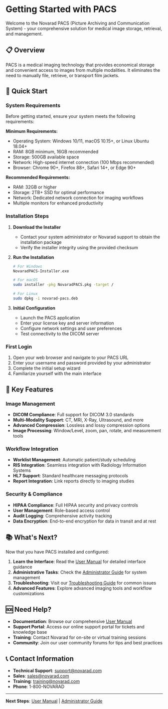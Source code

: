# Getting Started with PACS

Welcome to the Novarad PACS (Picture Archiving and Communication System) - your comprehensive solution for medical image storage, retrieval, and management.

## 📋 Overview

PACS is a medical imaging technology that provides economical storage and convenient access to images from multiple modalities. It eliminates the need to manually file, retrieve, or transport film jackets.

## 🚀 Quick Start

### System Requirements

Before getting started, ensure your system meets the following requirements:

**Minimum Requirements:**

- Operating System: Windows 10/11, macOS 10.15+, or Linux Ubuntu 18.04+
- RAM: 8GB minimum, 16GB recommended
- Storage: 500GB available space
- Network: High-speed internet connection (100 Mbps recommended)
- Browser: Chrome 90+, Firefox 88+, Safari 14+, or Edge 90+

**Recommended Requirements:**

- RAM: 32GB or higher
- Storage: 2TB+ SSD for optimal performance
- Network: Dedicated network connection for imaging workflows
- Multiple monitors for enhanced productivity

### Installation Steps

1. **Download the Installer**
   - Contact your system administrator or Novarad support to obtain the installation package
   - Verify the installer integrity using the provided checksum

2. **Run the Installation**

   ```bash
   # For Windows
   NovaradPACS-Installer.exe
   
   # For macOS
   sudo installer -pkg NovaradPACS.pkg -target /
   
   # For Linux
   sudo dpkg -i novarad-pacs.deb
   ```

3. **Initial Configuration**
   - Launch the PACS application
   - Enter your license key and server information
   - Configure network settings and user preferences
   - Test connectivity to the DICOM server

### First Login

1. Open your web browser and navigate to your PACS URL
2. Enter your username and password provided by your administrator
3. Complete the initial setup wizard
4. Familiarize yourself with the main interface

## 🏥 Key Features

### Image Management

- **DICOM Compliance**: Full support for DICOM 3.0 standards
- **Multi-Modality Support**: CT, MRI, X-Ray, Ultrasound, and more
- **Advanced Compression**: Lossless and lossy compression options
- **Image Processing**: Window/Level, zoom, pan, rotate, and measurement tools

### Workflow Integration

- **Worklist Management**: Automatic patient/study scheduling
- **RIS Integration**: Seamless integration with Radiology Information Systems
- **HL7 Support**: Standard healthcare messaging protocols
- **Report Integration**: Link reports directly to imaging studies

### Security & Compliance

- **HIPAA Compliance**: Full HIPAA security and privacy controls
- **User Management**: Role-based access control
- **Audit Logging**: Comprehensive activity tracking
- **Data Encryption**: End-to-end encryption for data in transit and at rest

## 📚 What's Next?

Now that you have PACS installed and configured:

1. **Learn the Interface**: Read the [User Manual](user-manual.md) for detailed interface guidance
2. **Administrative Tasks**: Check the [Administrator Guide](admin-guide.md) for system management
3. **Troubleshooting**: Visit our [Troubleshooting Guide](troubleshooting.md) for common issues
4. **Advanced Features**: Explore advanced imaging tools and workflow customizations

## 🆘 Need Help?

- **Documentation**: Browse our comprehensive [User Manual](user-manual.md)
- **Support Portal**: Access our online support portal for tickets and knowledge base
- **Training**: Contact Novarad for on-site or virtual training sessions
- **Community**: Join our user community forums for tips and best practices

## 📞 Contact Information

- **Technical Support**: <support@novarad.com>
- **Sales**: <sales@novarad.com>
- **Training**: <training@novarad.com>
- **Phone**: 1-800-NOVARAD

---

**Next Steps**: [User Manual](user-manual.md) | [Administrator Guide](admin-guide.md)

